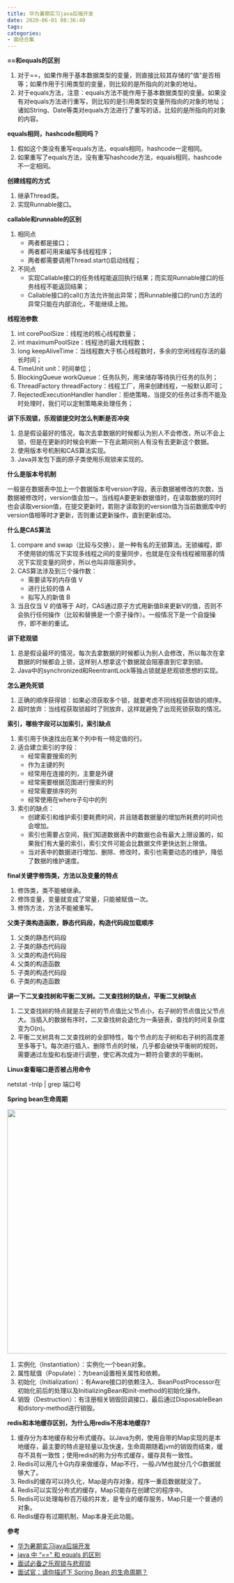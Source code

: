 ```yaml
---
title: 华为暑期实习java后端开发
date: 2020-06-01 08:36:49
tags:
categories:
- 面经合集
---
```


**==和equals的区别**

1. 对于==，如果作用于基本数据类型的变量，则直接比较其存储的"值"是否相等；如果作用于引用类型的变量，则比较的是所指向的对象的地址。
2. 对于equals方法，注意：equals方法不能作用于基本数据类型的变量。如果没有对equals方法进行重写，则比较的是引用类型的变量所指向的对象的地址；诸如String、Date等类对equals方法进行了重写的话，比较的是所指向的对象的内容。

**equals相同，hashcode相同吗？**

1. 假如这个类没有重写equals方法，equals相同，hashcode一定相同。
2. 如果重写了equals方法，没有重写hashcode方法，equals相同，hashcode不一定相同。

**创建线程的方式**

1. 继承Thread类。
2. 实现Runnable接口。

**callable和runnable的区别**

1. 相同点
   + 两者都是接口；
   + 两者都可用来编写多线程程序；
   + 两者都需要调用Thread.start()启动线程；
2. 不同点
   + 实现Callable接口的任务线程能返回执行结果；而实现Runnable接口的任务线程不能返回结果；
   + Callable接口的call()方法允许抛出异常；而Runnable接口的run()方法的异常只能在内部消化，不能继续上抛。

**线程池参数**

1. int corePoolSize：线程池的核心线程数量；
2. int maximumPoolSize：线程池的最大线程数；
3. long keepAliveTime：当线程数大于核心线程数时，多余的空闲线程存活的最长时间；
4. TimeUnit unit：时间单位；
5. BlockingQueue workQueue：任务队列，用来储存等待执行任务的队列；
6. ThreadFactory threadFactory：线程工厂，用来创建线程，一般默认即可；
7. RejectedExecutionHandler handler：拒绝策略，当提交的任务过多而不能及时处理时，我们可以定制策略来处理任务；

**讲下乐观锁，乐观锁提交时怎么判断是否冲突**

1. 总是假设最好的情况，每次去拿数据的时候都认为别人不会修改，所以不会上锁，但是在更新的时候会判断一下在此期间别人有没有去更新这个数据。
2. 使用版本号机制和CAS算法实现。
3. Java并发包下面的原子类使用乐观锁来实现的。

**什么是版本号机制**

一般是在数据表中加上一个数据版本号version字段，表示数据被修改的次数，当数据被修改时，version值会加一。当线程A要更新数据值时，在读取数据的同时也会读取version值，在提交更新时，若刚才读取到的version值为当前数据库中的version值相等时才更新，否则重试更新操作，直到更新成功。

**什么是CAS算法**

1. compare and swap（比较与交换），是一种有名的无锁算法。无锁编程，即不使用锁的情况下实现多线程之间的变量同步，也就是在没有线程被阻塞的情况下实现变量的同步，所以也叫非阻塞同步。
2. CAS算法涉及到三个操作数：
   + 需要读写的内存值 V
   + 进行比较的值 A
   + 拟写入的新值 B
3. 当且仅当 V 的值等于 A时，CAS通过原子方式用新值B来更新V的值，否则不会执行任何操作（比较和替换是一个原子操作）。一般情况下是一个自旋操作，即不断的重试。

**讲下悲观锁**

1. 总是假设最坏的情况，每次去拿数据的时候都认为别人会修改，所以每次在拿数据的时候都会上锁，这样别人想拿这个数据就会阻塞直到它拿到锁。
2. Java中的synchronized和ReentrantLock等独占锁就是悲观锁思想的实现。

**怎么避免死锁**

1. 正确的顺序获得锁：如果必须获取多个锁，就要考虑不同线程获取锁的顺序。
2. 超时放弃：当线程获取锁超时了则放弃，这样就避免了出现死锁获取的情况。

**索引，哪些字段可以加索引，索引缺点**

1. 索引用于快速找出在某个列中有一特定值的行。
2. 适合建立索引的字段：
   + 经常需要搜索的列
   + 作为主键的列
   + 经常用在连接的列，主要是外键
   + 经常需要根据范围进行搜索的列
   + 经常需要排序的列
   + 经常使用在where子句中的列
3. 索引的缺点：
   + 创建索引和维护索引要耗费时间，并且随着数据量的增加所耗费的时间也会增加。
   + 索引也需要占空间，我们知道数据表中的数据也会有最大上限设置的，如果我们有大量的索引，索引文件可能会比数据文件更快达到上限值。
   + 当对表中的数据进行增加、删除、修改时，索引也需要动态的维护，降低了数据的维护速度。

**final关键字修饰类，方法以及变量的特点**

1. 修饰类，类不能被继承。
2. 修饰变量，变量就变成了常量，只能被赋值一次。
3. 修饰方法，方法不能被重写。

**父类子类构造函数，静态代码段，构造代码段加载顺序**

1. 父类的静态代码段
2. 子类的静态代码段
3. 父类的构造代码段
4. 父类的构造函数
5. 子类的构造代码段
6. 子类的构造函数

**讲一下二叉查找树和平衡二叉树。二叉查找树的缺点，平衡二叉树缺点**

1. 二叉查找树的特点就是左子树的节点值比父节点小，右子树的节点值比父节点大。当插入的数据有序时，二叉查找树会退化为一条链表，查找的时间复杂度变为O(n)。
2. 平衡二叉树具有二叉查找树的全部特性，每个节点的左子树和右子树的高度差至多等于1。每次进行插入、删除节点的时候，几乎都会破快平衡树的规则，需要通过左旋和右旋进行调整，使它再次成为一颗符合要求的平衡树。

**Linux查看端口是否被占用命令**

netstat -tnlp | grep 端口号

**Spring bean生命周期**

<img src="https://cdn.jsdelivr.net/gh/zhx2020/picture/img/SpringBean的生命周期.png" width="560px"/>

1. 实例化（Instantiation）：实例化一个bean对象。
2. 属性赋值（Populate）：为bean设置相关属性和依赖。
3. 初始化（Initialization）：有Aware接口的依赖注入、BeanPostProcessor在初始化前后的处理以及InitializingBean和init-method的初始化操作。
4. 销毁（Destruction）：有注册相关销毁回调接口，最后通过DisposableBean和distory-method进行销毁。

**redis和本地缓存区别，为什么用redis不用本地缓存?**

1. 缓存分为本地缓存和分布式缓存。以Java为例，使用自带的Map实现的是本地缓存，最主要的特点是轻量以及快速，生命周期随着jvm的销毁而结束，缓存不具有一致性；使用redis的称为分布式缓存，缓存具有一致性。
2. Redis可以用几十G内存来做缓存，Map不行，一般JVM也就分几个G数据就够大了。
3. Redis的缓存可以持久化，Map是内存对象，程序一重启数据就没了。
4. Redis可以实现分布式的缓存，Map只能存在创建它的程序中。
5. Redis可以处理每秒百万级的并发，是专业的缓存服务，Map只是一个普通的对象。
6. Redis缓存有过期机制，Map本身无此功能。

**参考**

+ [华为暑期实习java后端开发](https://www.nowcoder.com/discuss/434285?channel=666&source_id=discuss_terminal_discuss_history)
+ [java 中 “==” 和 equals 的区别](https://www.cnblogs.com/www123----/p/7857298.html)
+ [面试必备之乐观锁与悲观锁](https://zhuanlan.zhihu.com/p/40211594)
+ [面试官：请你描述下 Spring Bean 的生命周期？](https://www.jianshu.com/p/38032b0b9869)